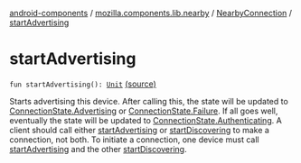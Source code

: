 [android-components](../../index.md) / [mozilla.components.lib.nearby](../index.md) / [NearbyConnection](index.md) / [startAdvertising](./start-advertising.md)

# startAdvertising

`fun startAdvertising(): `[`Unit`](https://kotlinlang.org/api/latest/jvm/stdlib/kotlin/-unit/index.html) [(source)](https://github.com/mozilla-mobile/android-components/blob/master/components/lib/nearby/src/main/java/mozilla/components/lib/nearby/NearbyConnection.kt#L265)

Starts advertising this device. After calling this, the state will be updated to
[ConnectionState.Advertising](-connection-state/-advertising.md) or [ConnectionState.Failure](-connection-state/-failure/index.md). If all goes well, eventually
the state will be updated to [ConnectionState.Authenticating](-connection-state/-authenticating/index.md). A client should call either
[startAdvertising](./start-advertising.md) or [startDiscovering](start-discovering.md) to make a connection, not both. To initiate a
connection, one device must call [startAdvertising](./start-advertising.md) and the other [startDiscovering](start-discovering.md).

